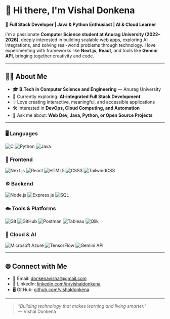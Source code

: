# 👋 Hi there, I'm Vishal Donkena

🚀 **Full Stack Developer | Java & Python Enthusiast | AI & Cloud Learner**

I'm a passionate **Computer Science student at Anurag University (2022–2026)**, deeply interested in building scalable web apps, exploring AI integrations, and solving real-world problems through technology. I love experimenting with frameworks like **Next.js**, **React**, and tools like **Gemini API**, bringing together creativity and code.

---

## 🧑‍💻 About Me

- 🎓 **B.Tech in Computer Science and Engineering** — Anurag University  
- 🌱 Currently exploring: **AI-integrated Full Stack Development**  
- 💡 Love creating interactive, meaningful, and accessible applications  
- 🛠️ Interested in **DevOps, Cloud Computing, and Automation**  
- 💬 Ask me about: **Web Dev, Java, Python, or Open Source Projects**

---

### 🖥️ Languages
![C](https://img.shields.io/badge/C-A8B9CC?style=for-the-badge&logo=c&logoColor=white)
![Python](https://img.shields.io/badge/Python-3776AB?style=for-the-badge&logo=python&logoColor=white)
![Java](https://img.shields.io/badge/Java-007396?style=for-the-badge&logo=openjdk&logoColor=white)

### 🎨 Frontend
![Next.js](https://img.shields.io/badge/Next.js-000000?style=for-the-badge&logo=nextdotjs&logoColor=white)
![React](https://img.shields.io/badge/React-61DBFB?style=for-the-badge&logo=react&logoColor=black)
![HTML5](https://img.shields.io/badge/HTML5-E34F26?style=for-the-badge&logo=html5&logoColor=white)
![CSS3](https://img.shields.io/badge/CSS3-1572B6?style=for-the-badge&logo=css3&logoColor=white)
![TailwindCSS](https://img.shields.io/badge/Tailwind_CSS-38B2AC?style=for-the-badge&logo=tailwindcss&logoColor=white)

### ⚙️ Backend
![Node.js](https://img.shields.io/badge/Node.js-339933?style=for-the-badge&logo=node.js&logoColor=white)
![Express.js](https://img.shields.io/badge/Express.js-000000?style=for-the-badge&logo=express&logoColor=white)
![SQL](https://img.shields.io/badge/SQL-003B57?style=for-the-badge&logo=postgresql&logoColor=white)

### ☁️ Tools & Platforms
![Git](https://img.shields.io/badge/Git-F05033?style=for-the-badge&logo=git&logoColor=white)
![GitHub](https://img.shields.io/badge/GitHub-181717?style=for-the-badge&logo=github&logoColor=white)
![Postman](https://img.shields.io/badge/Postman-FF6C37?style=for-the-badge&logo=postman&logoColor=white)
![Tableau](https://img.shields.io/badge/Tableau-E97627?style=for-the-badge&logo=tableau&logoColor=white)
![Qlik](https://img.shields.io/badge/Qlik-009848?style=for-the-badge&logo=qlik&logoColor=white)

### 🤖 Cloud & AI
![Microsoft Azure](https://img.shields.io/badge/Azure-0078D4?style=for-the-badge&logo=microsoftazure&logoColor=white)
![TensorFlow](https://img.shields.io/badge/TensorFlow-FF6F00?style=for-the-badge&logo=tensorflow&logoColor=white)
![Gemini API](https://img.shields.io/badge/Gemini_API-4285F4?style=for-the-badge&logo=google&logoColor=white)

---


## 🌐 Connect with Me

- 📧 Email: [donkenavishal@gmail.com](mailto:donkenavishal@gmail.com)  
- 💼 LinkedIn: [linkedin.com/in/vishaldonkena](http://www.linkedin.com/in/vishaldonkena)  
- 🖥️ GitHub: [github.com/vishaldonkena](https://github.com/vishaldonkena)

---

> _“Building technology that makes learning and living smarter.”_  
> — Vishal Donkena
